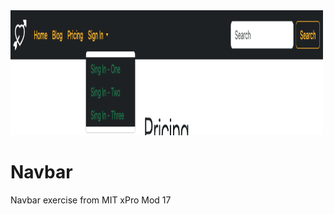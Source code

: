 <img src="Navbar.jpg" width="500" height="200">
                           

# Navbar
Navbar exercise from MIT xPro Mod 17
